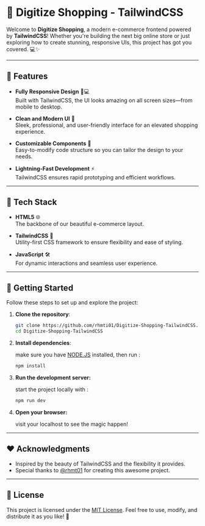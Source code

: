 # 🚀 Digitize Shopping - TailwindCSS

Welcome to **Digitize Shopping**, a modern e-commerce frontend powered by **TailwindCSS**! Whether you're building the next big online store or just exploring how to create stunning, responsive UIs, this project has got you covered. 💻✨

---

## 🌟 Features

- **Fully Responsive Design** 📱💻  
  Built with TailwindCSS, the UI looks amazing on all screen sizes—from mobile to desktop.
  
- **Clean and Modern UI** 🎨  
  Sleek, professional, and user-friendly interface for an elevated shopping experience.

- **Customizable Components** 🔧  
  Easy-to-modify code structure so you can tailor the design to your needs.

- **Lightning-Fast Development** ⚡  
  TailwindCSS ensures rapid prototyping and efficient workflows.

---

## 🚀 Tech Stack

- **HTML5** 🌐  
  The backbone of our beautiful e-commerce layout.

- **TailwindCSS** 🎨  
  Utility-first CSS framework to ensure flexibility and ease of styling.

- **JavaScript** 🛠️  
  For dynamic interactions and seamless user experience.

---

## 🎯 Getting Started

Follow these steps to set up and explore the project:

1. **Clone the repository**:  
   ```bash
   git clone https://github.com/rhmti01/Digitize-Shopping-TailwindCSS.git
   cd Digitize-Shopping-TailwindCSS

2. **Install dependencies**:

   make sure you have [NODE.JS](https://nodejs.org/en) installed, then run :
   ```bash
   npm install
   
4. **Run the development server:**

   start the project locally with :
   ````bash
   npm run dev

5. **Open your browser:**

   visit your localhost to see the magic happen!
   
---

## ❤️ Acknowledgments

- Inspired by the beauty of TailwindCSS and the flexibility it provides.
- Special thanks to [@rhmt01](https://github.com/rhmt01) for creating this awesome project.

---

## 📜 License

This project is licensed under the [MIT License](https://opensource.org/licenses/MIT). Feel free to use, modify, and distribute it as you like! 🎉


